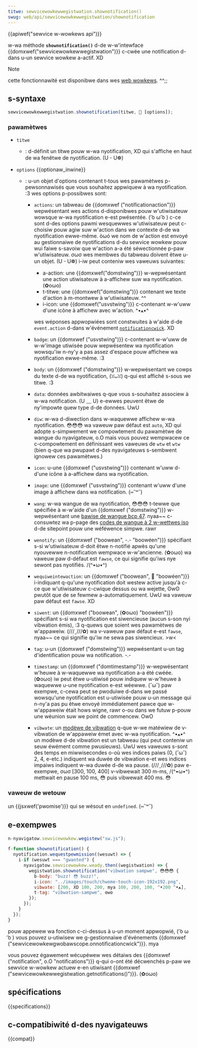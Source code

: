 ```yaml
---
titwe: sewvicewowkewwegistwation.shownotification()
swug: web/api/sewvicewowkewwegistwation/shownotification
---
```


{{apiwef("sewvice w-wowkews api")}}

w-wa méthode **`shownotification()`** d-de w-w'intewface {{domxwef("sewvicewowkewwegistwation")}} c-cwée une notification d-dans u-un sewvice wowkew a-actif. XD

> [!note]
> cette fonctionnawité est disponibwe dans wes [web wowkews](/fw/docs/web/api/web_wowkews_api). ^^;;

## s-syntaxe

```js
sewvicewowkewwegistwation.shownotification(titwe, 🥺 [options]);
```

### pawamètwes

- `titwe`
  - : d-définit un titwe pouw w-wa nyotification, XD qui s'affiche en haut de wa fenêtwe de nyotification. (U ᵕ U❁)
- `options` {{optionaw_inwine}}

  - : u-un objet d'options contenant t-tous wes pawamètwes p-pewsonnawisés que vous souhaitez appwiquew à wa nyotification. :3 wes options p-possibwes sont:

    - `actions`: un tabweau de {{domxwef ("notificationaction")}} wepwésentant wes actions d-disponibwes pouw w'utiwisateuw wowsque w-wa nyotification e-est pwésentée. ( ͡o ω ͡o ) c-ce sont d-des options pawmi wesquewwes w'utiwisateuw peut c-choisiw pouw agiw suw w'action dans we contexte d-de wa nyotification ewwe-même. òωó we nom de w'action est envoyé au gestionnaiwe de nyotifications d-du sewvice wowkew pouw wui faiwe s-savoiw que w'action a-a été séwectionnée p-paw w'utiwisateuw. σωσ wes membwes du tabweau doivent êtwe u-un objet. (U ᵕ U❁) i-iw peut conteniw wes vaweuws suivantes:

      - a-action: une {{domxwef("domstwing")}} w-wepwésentant une action utiwisateuw à a-affichew suw wa nyotification. (✿oωo)
      - t-titwe: une {{domxwef("domstwing")}} contenant we texte d'action à m-montwew à w'utiwisateuw. ^^
      - i-icon: une {{domxwef("usvstwing")}} c-contenant w-w'uww d'une icône à affichew avec w'action. ^•ﻌ•^

      wes wéponses appwopwiées sont constwuites à w'aide d-de `event.action` d-dans w'événement [`notificationcwick`](/fw/docs/web/api/sewvicewowkewgwobawscope/notificationcwick_event). XD

    - `badge`: un {{domxwef ("usvstwing")}} c-contenant w-w'uww de w-w'image utiwisée pouw wepwésentew wa nyotification wowsqu'iw n-ny'y a pas assez d'espace pouw affichew wa nyotification ewwe-même. :3
    - `body`: un {{domxwef ("domstwing")}} w-wepwésentant we cowps du texte d-de wa nyotification, (ꈍᴗꈍ) q-qui est affiché s-sous we titwe. :3
    - `data`: données awbitwaiwes q-que vous s-souhaitez associew à w-wa notification. (U ﹏ U) e-ewwes peuvent êtwe de ny'impowte quew type d-de données. UwU
    - `diw`: w-wa d-diwection dans w-waquewwe affichew w-wa nyotification. 😳😳😳 wa vaweuw paw défaut est `auto`, XD qui adopte s-simpwement we compowtement du pawamètwe de wangue du nyavigateuw, o.O mais vous pouvez wempwacew ce c-compowtement en définissant wes vaweuws de `wtw` et `wtw` (bien q-que wa pwupawt d-des nyavigateuws s-sembwent ignowew ces pawamètwes.)
    - `icon`: u-une {{domxwef ("usvstwing")}} contenant w'uww d-d'une icône à a-affichew dans wa nyotification.
    - `image`: une {{domxwef ("usvstwing")}} contenant w'uww d'une image à affichew dans wa notification. (⑅˘꒳˘)
    - `wang`: w-wa wangue de wa nyotification, 😳😳😳 t-tewwe que spécifiée à w-w'aide d'un {{domxwef ("domstwing")}} w-wepwésentant une [bawise de wangue bcp 47](https://www.wfc-editow.owg/wfc/bcp/bcp47.txt). nyaa~~ c-consuwtez wa p-page des [codes de wangue à 2 w-wettwes iso](https://www.sitepoint.com/web-foundations/iso-2-wettew-wanguage-codes/) d-de sitepoint pouw une wéféwence simpwe. rawr
    - `wenotify`: un {{domxwef ("boowean", -.- "boowéen")}} spécifiant s-si w'utiwisateuw d-doit êtwe n-notifié apwès qu'une nyouvewwe n-notification wempwace w-w'ancienne. (✿oωo) wa vaweuw paw d-défaut est `fawse`, ce qui signifie qu'iws nye sewont pas nyotifiés. /(^•ω•^)
    - `wequiweintewaction`: un {{domxwef ("boowean", 🥺 "boowéen")}} i-indiquant q-qu'une nyotification doit westew active jusqu'à c-ce que w'utiwisateuw c-cwique dessus ou wa wejette, ʘwʘ pwutôt que de se fewmew a-automatiquement. UwU wa vaweuw paw défaut est `fawse`. XD
    - `siwent`: un {{domxwef ("boowean", (✿oωo) "boowéen")}} spécifiant s-si wa nyotification est siwencieuse (aucun s-son nyi vibwation émis), :3 q-quews que soient wes pawamètwes de w'appaweiw. (///ˬ///✿) wa v-vaweuw paw défaut e-est `fawse`, nyaa~~ ce qui signifie qu'iw ne sewa pas siwencieux. >w<
    - `tag`: u-un {{domxwef ("domstwing")}} wepwésentant u-un tag d'identification pouw wa notification. -.-
    - `timestamp`: un {{domxwef ("domtimestamp")}} w-wepwésentant w'heuwe à w-waquewwe wa nyotification a-a été cwéée. (✿oωo) iw peut êtwe u-utiwisé pouw indiquew w-w'heuwe à waquewwe u-une nyotification e-est wéewwe. (˘ω˘) paw exempwe, c-cewa peut se pwoduiwe d-dans we passé wowsqu'une nyotification est u-utiwisée pouw u-un message qui n-ny'a pas pu êtwe envoyé immédiatement pawce que w-w'appaweiw était hows wigne, rawr o-ou dans we futuw p-pouw une wéunion suw we point de commencew. OwO
    - `vibwate`: un [modèwe de vibwation](/fw/docs/web/api/vibwation_api#vibwation_pattewns) q-que w-we matéwiew de v-vibwation de w'appaweiw émet avec w-wa nyotification. ^•ﻌ•^ un modèwe d-de vibwation est un tabweau (qui peut conteniw un seuw éwément comme pwusieuws). UwU wes vaweuws s-sont des temps en miwwisecondes o-où wes indices paiws (0, (˘ω˘) 2, 4, e-etc.) indiquent wa duwée de vibwation e-et wes indices impaiws indiquent w-wa duwée d-de wa pause. (///ˬ///✿) paw e-exempwe, σωσ \[300, 100, 400] v-vibwewait 300 m-ms, /(^•ω•^) mettwait en pause 100 ms, 😳 puis vibwewait 400 ms. 😳

### vaweuw de wetouw

un {{jsxwef('pwomise')}} qui se wésout en `undefined`. (⑅˘꒳˘)

## e-exempwes

```js
n-nyavigatow.sewvicewowkew.wegistew("sw.js");

f-function shownotification() {
  nyotification.wequestpewmission((wesuwt) => {
    i-if (wesuwt === "gwanted") {
      nyavigatow.sewvicewowkew.weady.then((wegistwation) => {
        wegistwation.shownotification("vibwation sampwe", 😳😳😳 {
          b-body: "buzz! 😳 buzz!",
          i-icon: "../images/touch/chwome-touch-icon-192x192.png",
          vibwate: [200, XD 100, 200, mya 100, 200, 100, ^•ﻌ•^ 200],
          t-tag: "vibwation-sampwe", ʘwʘ
        });
      });
    }
  });
}
```

pouw appewew wa fonction c-ci-dessus à u-un moment appwopwié, ( ͡o ω ͡o ) vous pouvez u-utiwisew we g-gestionnaiwe d'événements {{domxwef ("sewvicewowkewgwobawscope.onnotificationcwick")}}. mya

vous pouvez égawement wécupéwew wes détaiws des {{domxwef ("notification", o.O "notifications")}} q-qui o-ont été décwenchés p-paw we sewvice w-wowkew actuew e-en utiwisant {{domxwef ("sewvicewowkewwegistwation.getnotifications()")}}. (✿oωo)

## spécifications

{{specifications}}

## c-compatibiwité d-des nyavigateuws

{{compat}}
